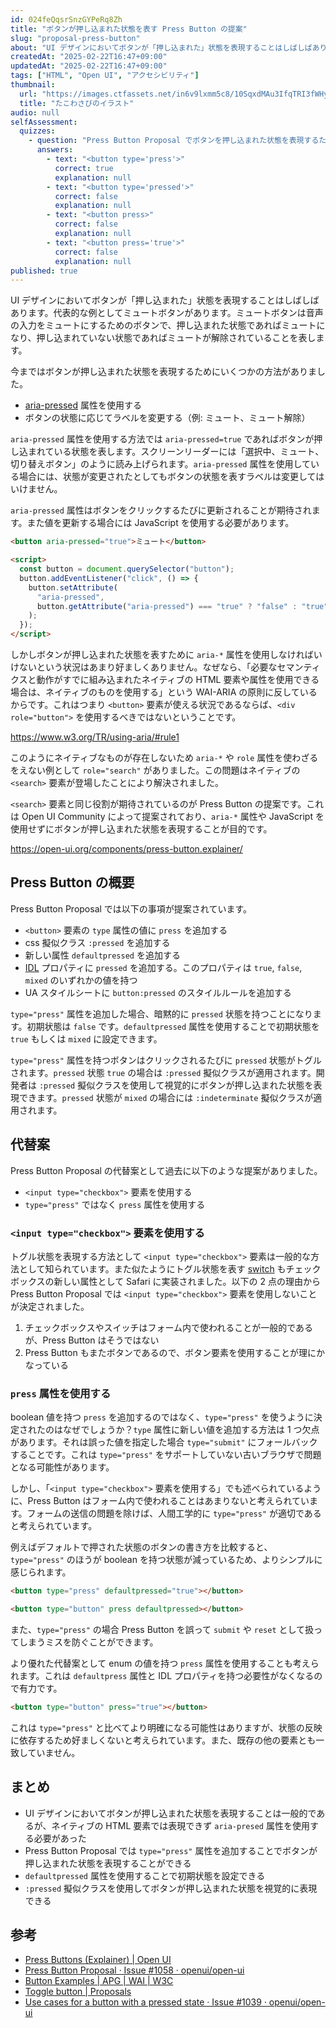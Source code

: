 ```yaml
---
id: 024feQqsrSnzGYPeRq8Zh
title: "ボタンが押し込まれた状態を表す Press Button の提案"
slug: "proposal-press-button"
about: "UI デザインにおいてボタンが「押し込まれた」状態を表現することはしばしばあります。しかし、ネイティブの HTML 要素では表現できず `aria-pressed` 属性を使用する必要がありました。Press Button Proposal では `type=\"press\"` 属性を追加することでボタンが押し込まれた状態を表現することが提案されています。"
createdAt: "2025-02-22T16:47+09:00"
updatedAt: "2025-02-22T16:47+09:00"
tags: ["HTML", "Open UI", "アクセシビリティ"]
thumbnail:
  url: "https://images.ctfassets.net/in6v9lxmm5c8/10SqxdMAu3IfqTRI3fWHyO/21cd23fd87afa920c8ceb5587ba2a15e/takowasabi_15883-768x630.png"
  title: "たこわさびのイラスト"
audio: null
selfAssessment:
  quizzes:
    - question: "Press Button Proposal でボタンを押し込まれた状態を表現するために追加される属性は何か？"
      answers:
        - text: "<button type='press'>"
          correct: true
          explanation: null
        - text: "<button type='pressed'>"
          correct: false
          explanation: null
        - text: "<button press>"
          correct: false
          explanation: null
        - text: "<button press='true'>"
          correct: false
          explanation: null
published: true
---
```

UI デザインにおいてボタンが「押し込まれた」状態を表現することはしばしばあります。代表的な例としてミュートボタンがあります。ミュートボタンは音声の入力をミュートにするためのボタンで、押し込まれた状態であればミュートになり、押し込まれていない状態であればミュートが解除されていることを表します。

今まではボタンが押し込まれた状態を表現するためにいくつかの方法がありました。

- [aria-pressed](https://developer.mozilla.org/en-US/docs/Web/Accessibility/ARIA/Attributes/aria-pressed) 属性を使用する
- ボタンの状態に応じてラベルを変更する（例: ミュート、ミュート解除）

`aria-pressed` 属性を使用する方法では `aria-pressed=true` であればボタンが押し込まれている状態を表します。スクリーンリーダーには「選択中、ミュート、切り替えボタン」のように読み上げられます。`aria-pressed` 属性を使用している場合には、状態が変更されたとしてもボタンの状態を表すラベルは変更してはいけません。

`aria-pressed` 属性はボタンをクリックするたびに更新されることが期待されます。また値を更新する場合には JavaScript を使用する必要があります。

```html
<button aria-pressed="true">ミュート</button>

<script>
  const button = document.querySelector("button");
  button.addEventListener("click", () => {
    button.setAttribute(
      "aria-pressed",
      button.getAttribute("aria-pressed") === "true" ? "false" : "true",
    );
  });
</script>
```

しかしボタンが押し込まれた状態を表すために `aria-*` 属性を使用しなければいけないという状況はあまり好ましくありません。なぜなら、「必要なセマンティクスと動作がすでに組み込まれたネイティブの HTML 要素や属性を使用できる場合は、ネイティブのものを使用する」という WAI-ARIA の原則に反しているからです。これはつまり `<button>` 要素が使える状況であるならば、`<div role="button">` を使用するべきではないということです。

https://www.w3.org/TR/using-aria/#rule1

このようにネイティブなものが存在しないため `aria-*` や `role` 属性を使わざるをえない例として `role="search"` がありました。この問題はネイティブの `<search>` 要素が登場したことにより解決されました。

`<search>` 要素と同じ役割が期待されているのが Press Button の提案です。これは Open UI Community によって提案されており、`aria-*` 属性や JavaScript を使用せずにボタンが押し込まれた状態を表現することが目的です。

https://open-ui.org/components/press-button.explainer/

## Press Button の概要

Press Button Proposal では以下の事項が提案されています。

- `<button>` 要素の `type` 属性の値に `press` を追加する
- css 擬似クラス `:pressed` を追加する
- 新しい属性 `defaultpressed` を追加する
- [IDL](https://developer.mozilla.org/ja/docs/Glossary/IDL) プロパティに `pressed` を追加する。このプロパティは `true`, `false`, `mixed` のいずれかの値を持つ
- UA スタイルシートに `button:pressed` のスタイルルールを追加する

`type="press"` 属性を追加した場合、暗黙的に `pressed` 状態を持つことになります。初期状態は `false` です。`defaultpressed` 属性を使用することで初期状態を `true` もしくは `mixed` に設定できます。

`type="press"` 属性を持つボタンはクリックされるたびに `pressed` 状態がトグルされます。`pressed` 状態 `true` の場合は `:pressed` 擬似クラスが適用されます。開発者は `:pressed` 擬似クラスを使用して視覚的にボタンが押し込まれた状態を表現できます。`pressed` 状態が `mixed` の場合には `:indeterminate` 擬似クラスが適用されます。

## 代替案

Press Button Proposal の代替案として過去に以下のような提案がありました。

- `<input type="checkbox">` 要素を使用する
- `type="press"` ではなく `press` 属性を使用する

### `<input type="checkbox">` 要素を使用する

トグル状態を表現する方法として `<input type="checkbox">` 要素は一般的な方法として知られています。また似たようにトグル状態を表す
[switch](https://azukiazusa.dev/blog/input-type-checkbox-switch/) もチェックボックスの新しい属性として Safari に実装されました。以下の 2 点の理由から Press Button Proposal では `<input type="checkbox">` 要素を使用しないことが決定されました。

1. チェックボックスやスイッチはフォーム内で使われることが一般的であるが、Press Button はそうではない
2. Press Button もまたボタンであるので、ボタン要素を使用することが理にかなっている

### `press` 属性を使用する

boolean 値を持つ `press` を追加するのではなく、`type="press"` を使うように決定されたのはなぜでしょうか？`type` 属性に新しい値を追加する方法は 1 つ欠点があります。それは誤った値を指定した場合 `type="submit"` にフォールバックすることです。これは `type="press"` をサポートしていない古いブラウザで問題となる可能性があります。

しかし、「`<input type="checkbox">` 要素を使用する」でも述べられているように、Press Button はフォーム内で使われることはあまりないと考えられています。フォームの送信の問題を除けば、人間工学的に `type="press"` が適切であると考えられています。

例えばデフォルトで押された状態のボタンの書き方を比較すると、`type="press"` のほうが boolean を持つ状態が減っているため、よりシンプルに感じられます。

```html
<button type="press" defaultpressed="true"></button>

<button type="button" press defaultpressed></button>
```

また、`type="press"` の場合 Press Button を誤って `submit` や `reset` として扱ってしまうミスを防ぐことができます。

より優れた代替案として enum の値を持つ `press` 属性を使用することも考えられます。これは `defaultpress` 属性と IDL プロパティを持つ必要性がなくなるので有力です。

```html
<button type="button" press="true"></button>
```

これは `type="press"` と比べてより明確になる可能性はありますが、状態の反映に依存するため好ましくないと考えられています。また、既存の他の要素とも一致していません。

## まとめ

- UI デザインにおいてボタンが押し込まれた状態を表現することは一般的であるが、ネイティブの HTML 要素では表現できず `aria-presed` 属性を使用する必要があった
- Press Button Proposal では `type="press"` 属性を追加することでボタンが押し込まれた状態を表現することができる
- `defaultpressed` 属性を使用することで初期状態を設定できる
- `:pressed` 擬似クラスを使用してボタンが押し込まれた状態を視覚的に表現できる

## 参考

- [Press Buttons (Explainer) | Open UI](https://open-ui.org/components/press-button.explainer/)
- [Press Button Proposal · Issue #1058 · openui/open-ui](https://github.com/openui/open-ui/issues/1058)
- [Button Examples | APG | WAI | W3C](https://www.w3.org/WAI/ARIA/apg/patterns/button/examples/button/)
- [Toggle button | Proposals](https://muan.github.io/Proposals/#press-button)
- [Use cases for a button with a pressed state · Issue #1039 · openui/open-ui](https://github.com/openui/open-ui/issues/1039)
